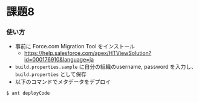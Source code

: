 課題8
=====

### 使い方

- 事前に Force.com Migration Tool をインストール
	- https://help.salesforce.com/apex/HTViewSolution?id=000176910&language=ja
- `build.properties.sample` に自分の組織のusername, password を入力し、`build.properties` として保存
- 以下のコマンドでメタデータをデプロイ

```
$ ant deployCode
```
